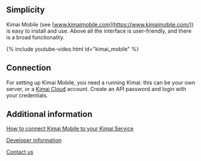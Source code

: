 ## Simplicity

Kimai Mobile (see [www.kimaimobile.com](https://www.kimaimobile.com/)) is easy to install and use. Above all the interface is user-friendly, and there is a broad functionality.

{% include youtube-video.html id="kimai_mobile" %}

## Connection 

For setting up Kimai Mobile, you need a running Kimai: this can be your own server, or a [Kimai Cloud](https://www.kimai.cloud/) account. 
Create an API password and login with your credentials.

## Additional information

[How to connect Kimai Mobile to your Kimai Service](https://www.kimaimobile.com/kimai-mobile-guide/#1624276184721-4662a5b1-cf06)

[Developer information](https://www.kimaimobile.com/developer-of-kimai-mobile/)

[Contact us](https://www.kimaimobile.com/kimai-mobile-contact-us/)
